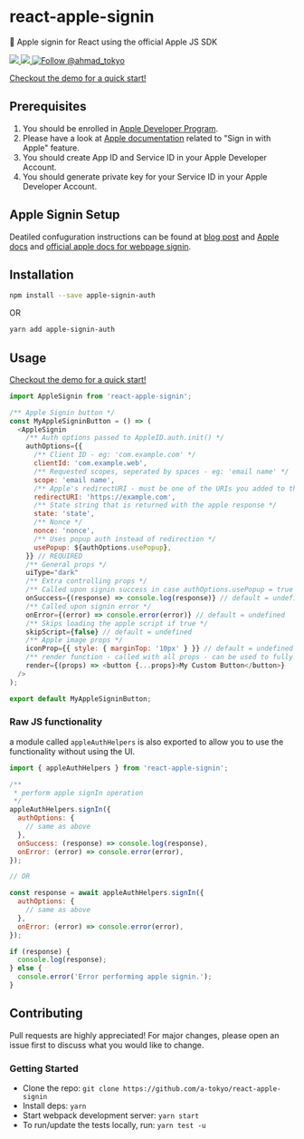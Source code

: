 # react-apple-signin

 Apple signin for React using the official Apple JS SDK

<a href="https://npmjs.com/package/react-apple-signin">
  <img src="https://img.shields.io/npm/v/react-apple-signin.svg"></img>
  <img src="https://img.shields.io/npm/dt/react-apple-signin.svg"></img>
</a>
<a href="https://twitter.com/intent/follow?screen_name=ahmad_tokyo"><img src="https://img.shields.io/twitter/follow/ahmad_tokyo.svg?label=Follow%20@ahmad_tokyo" alt="Follow @ahmad_tokyo"></img></a>

[Checkout the demo for a quick start!](TODO)

## Prerequisites
1. You should be enrolled in [Apple Developer Program](https://developer.apple.com/programs/).
2. Please have a look at [Apple documentation](
https://developer.apple.com/sign-in-with-apple/get-started/) related to "Sign in with Apple" feature.
3. You should create App ID and Service ID in your Apple Developer Account.
4. You should generate private key for your Service ID in your Apple Developer Account.

## Apple Signin Setup
Deatiled confuguration instructions can be found at [blog post](https://medium.com/@artyomefremov/add-sign-in-with-apple-button-to-your-website-today-part-1-12ed1444623a?postPublishedType=initial) and [Apple docs](https://help.apple.com/developer-account/#/dev1c0e25352) and [official apple docs for webpage signin](https://developer.apple.com/documentation/sign_in_with_apple/sign_in_with_apple_js/configuring_your_webpage_for_sign_in_with_apple).

## Installation

```bash
npm install --save apple-signin-auth
```
OR
```bash
yarn add apple-signin-auth
```

## Usage
[Checkout the demo for a quick start!](TODO)
```js
import AppleSignin from 'react-apple-signin';

/** Apple Signin button */
const MyAppleSigninButton = () => (
  <AppleSignin
    /** Auth options passed to AppleID.auth.init() */
    authOptions={{
      /** Client ID - eg: 'com.example.com' */
      clientId: 'com.example.web',
      /** Requested scopes, seperated by spaces - eg: 'email name' */
      scope: 'email name',
      /** Apple's redirectURI - must be one of the URIs you added to the serviceID - the undocumented trick in apple docs is that you should call auth from a page that is listed as a redirectURI, localhost fails */
      redirectURI: 'https://example.com',
      /** State string that is returned with the apple response */
      state: 'state',
      /** Nonce */
      nonce: 'nonce',
      /** Uses popup auth instead of redirection */
      usePopup: ${authOptions.usePopup},
    }} // REQUIRED
    /** General props */
    uiType="dark"
    /** Extra controlling props */
    /** Called upon signin success in case authOptions.usePopup = true -- which means auth is handled client side */
    onSuccess={(response) => console.log(response)} // default = undefined
    /** Called upon signin error */
    onError={(error) => console.error(error)} // default = undefined
    /** Skips loading the apple script if true */
    skipScript={false} // default = undefined
    /** Apple image props */
    iconProp={{ style: { marginTop: '10px' } }} // default = undefined
    /** render function - called with all props - can be used to fully customize the UI by rendering your own component  */
    render={(props) => <button {...props}>My Custom Button</button>}
  />
);

export default MyAppleSigninButton;
```

### Raw JS functionality
a module called `appleAuthHelpers` is also exported to allow you to use the functionality without using the UI.
```js
import { appleAuthHelpers } from 'react-apple-signin';

/**
 * perform apple signIn operation
 */
appleAuthHelpers.signIn({
  authOptions: {
    // same as above
  },
  onSuccess: (response) => console.log(response),
  onError: (error) => console.error(error),
});

// OR

const response = await appleAuthHelpers.signIn({
  authOptions: {
    // same as above
  },
  onError: (error) => console.error(error),
});

if (response) {
  console.log(response);
} else {
  console.error('Error performing apple signin.');
}

```

## Contributing
Pull requests are highly appreciated! For major changes, please open an issue first to discuss what you would like to change.

### Getting Started
- Clone the repo: `git clone https://github.com/a-tokyo/react-apple-signin`
- Install deps: `yarn`
- Start webpack development server: `yarn start`
- To run/update the tests locally, run: `yarn test -u`
